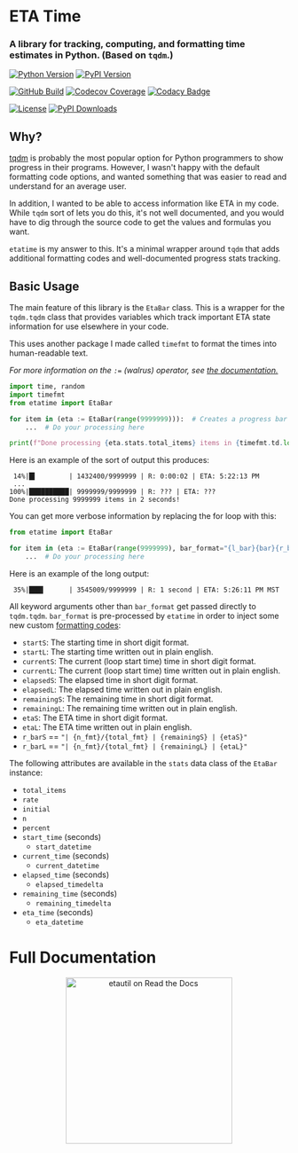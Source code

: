 # ETA Time
### A library for tracking, computing, and formatting time estimates in Python. (Based on `tqdm`.)
[![Python Version](https://img.shields.io/pypi/pyversions/etatime?logo=python&logoColor=white)](https://pypi.org/project/etatime/)
[![PyPI Version](https://img.shields.io/pypi/v/etatime?logo=PyPI&logoColor=white)](https://pypi.org/project/etatime/)

[![GitHub Build](https://img.shields.io/github/actions/workflow/status/nimaid/python-etatime/master.yml?logo=GitHub)](https://github.com/nimaid/python-etatime/actions/workflows/master.yml)
[![Codecov Coverage](https://img.shields.io/codecov/c/github/nimaid/python-etatime?logo=codecov&logoColor=white)](https://codecov.io/gh/nimaid/python-etatime)
[![Codacy Badge](https://app.codacy.com/project/badge/Grade/3623bf84675842359f12d73682023429)](https://app.codacy.com/gh/nimaid/python-etatime/dashboard?utm_source=gh&utm_medium=referral&utm_content=&utm_campaign=Badge_grade)

[![License](https://img.shields.io/pypi/l/etatime?logo=opensourceinitiative&logoColor=white)](https://github.com/nimaid/python-etatime/raw/main/LICENSE)
[![PyPI Downloads](https://img.shields.io/pypi/dm/etatime.svg?label=pypi%20downloads&logo=PyPI&logoColor=white)](https://pypi.org/project/etatime/)



## Why?
[tqdm](https://github.com/tqdm/tqdm) is probably the most popular option for Python programmers to show progress in their programs. However, I wasn't happy with the default formatting code options, and wanted something that was easier to read and understand for an average user.

In addition, I wanted to be able to access information like ETA in my code. While `tqdm` sort of lets you do this, it's not well documented, and you would have to dig through the source code to get the values and formulas you want.

`etatime` is my answer to this. It's a minimal wrapper around `tqdm` that adds additional formatting codes and well-documented progress stats tracking.

## Basic Usage
The main feature of this library is the `EtaBar` class. This is a wrapper for the `tqdm.tqdm` class that provides variables which track important ETA state information for use elsewhere in your code.

This uses another package I made called `timefmt` to format the times into human-readable text.

*For more information on the `:=` (walrus) operator, see [the documentation.](https://docs.python.org/3/whatsnew/3.8.html#assignment-expressions)*

```python
import time, random
import timefmt
from etatime import EtaBar

for item in (eta := EtaBar(range(9999999))):  # Creates a progress bar which tracks stats
    ...  # Do your processing here

print(f"Done processing {eta.stats.total_items} items in {timefmt.td.long(eta.stats.elapsed_timedelta)}!\n")
```
Here is an example of the sort of output this produces:
```
 14%|█▍        | 1432400/9999999 | R: 0:00:02 | ETA: 5:22:13 PM
 ...
100%|██████████| 9999999/9999999 | R: ??? | ETA: ???
Done processing 9999999 items in 2 seconds!
```

You can get more verbose information by replacing the for loop with this:
```python
from etatime import EtaBar

for item in (eta := EtaBar(range(9999999), bar_format="{l_bar}{bar}{r_barL}")):
    ...  # Do your processing here
```
Here is an example of the long output:
```
 35%|███▌      | 3545009/9999999 | R: 1 second | ETA: 5:26:11 PM MST
```

All keyword arguments other than `bar_format` get passed directly to `tqdm.tqdm`. `bar_format` is pre-processed by `etatime` in order to inject some new custom [formatting codes](https://tqdm.github.io/docs/tqdm/#tqdm-objects):
* `startS`: The starting time in short digit format.
* `startL`: The starting time written out in plain english.
* `currentS`: The current (loop start time) time in short digit format.
* `currentL`: The current (loop start time) time written out in plain english.
* `elapsedS`: The elapsed time in short digit format.
* `elapsedL`: The elapsed time written out in plain english.
* `remainingS`: The remaining time in short digit format.
* `remainingL`: The remaining time written out in plain english.
* `etaS`: The ETA time in short digit format.
* `etaL`: The ETA time written out in plain english.
* `r_barS` == `"| {n_fmt}/{total_fmt} | {remainingS} | {etaS}"`
* `r_barL` == `"| {n_fmt}/{total_fmt} | {remainingL} | {etaL}"`

The following attributes are available in the `stats` data class of the `EtaBar` instance:
* `total_items`
* `rate`
* `initial`
* `n`
* `percent`
* `start_time` (seconds)
  * `start_datetime`
* `current_time` (seconds)
  * `current_datetime`
* `elapsed_time` (seconds)
  * `elapsed_timedelta`
* `remaining_time` (seconds)
  * `remaining_timedelta`
* `eta_time` (seconds)
  * `eta_datetime`

# Full Documentation
<p align="center"><a href="https://etatime.readthedocs.io/en/latest/index.html"><img src="https://brand-guidelines.readthedocs.org/_images/logo-wordmark-vertical-dark.png" width="300px" alt="etautil on Read the Docs"></a></p>
